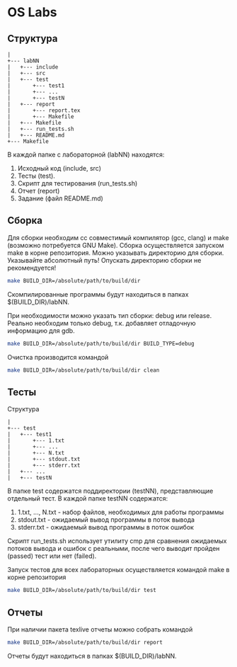 # OS Labs
## Структура
```text
|
+--- labNN
|   +--- include
|   +--- src
|   +--- test
|       +--- test1
|       +--- ...
|       +--- testN
|   +--- report
|       +--- report.tex
|       +--- Makefile
|   +--- Makefile
|   +--- run_tests.sh
|   +--- README.md
+--- Makefile
```

В каждой папке с лабораторной (labNN) находятся:
1. Исходный код (include, src)
2. Тесты (test).
3. Скрипт для тестирования (run_tests.sh)
4. Отчет (report)
5. Задание (файл README.md)

## Сборка
Для сборки необходим cc совместимый компилятор (gcc, clang) и make
(возможно потребуется GNU Make). Сборка осуществляется запуском make
в корне репозитория. Можно указывать директорию для сборки. Указывайте
абсолютный путь! Опускать директорию сборки не рекомендуется!
```bash
make BUILD_DIR=/absolute/path/to/build/dir
```
Скомпилированные программы будут находиться в папках $(BUILD_DIR)/labNN.

При необходимости можно указать тип сборки: debug или release.
Реально необходим только debug, т.к. добавляет отладочную информацию для gdb.
```bash
make BUILD_DIR=/absolute/path/to/build/dir BUILD_TYPE=debug
```

Очистка производится командой
```bash
make BUILD_DIR=/absolute/path/to/build/dir clean
```

## Тесты
Структура
```text
|
+--- test
|   +--- test1
|       +--- 1.txt
|       +--- ...
|       +--- N.txt
|       +--- stdout.txt
|       +--- stderr.txt
|   +--- ...
|   +--- testN
```

В папке test содержатся поддиректории (testNN), представляющие отдельный тест.
В каждой папке testNN содержатся:
1. 1.txt, ..., N.txt - набор файлов, необходимых для работы программы
2. stdout.txt - ожидаемый вывод программы в поток вывода
3. stderr.txt - ожидаемый вывод программы в поток ошибок

Скрипт run_tests.sh использует утилиту cmp для сравнения
ожидаемых потоков вывода и ошибок с реальными, после чего выводит
пройден (passed) тест или нет (failed).

Запуск тестов для всех лабораторных осуществляется командой make в корне
репозитория
```bash
make BUILD_DIR=/absolute/path/to/build/dir test
```

## Отчеты
При наличии пакета texlive отчеты можно собрать командой
```bash
make BUILD_DIR=/absolute/path/to/build/dir report
```
Отчеты будут находиться в папках $(BUILD_DIR)/labNN.
